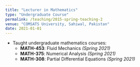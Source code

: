 ```yaml
---
title: "Lecturer in Mathematics"
type: "Undergraduate Course"
permalink: /teaching/2015-spring-teaching-2
venue: "COMSATS University, Sahiwal, Pakistan"
date: 2021-01-01
---
```

- Taught undergraduate mathematics courses:
  - **MATH-453**: Fluid Mechanics *(Spring 2021)*
  - **MATH-375**: Numerical Analysis *(Spring 2021)*
  - **MATH-308**: Partial Differential Equations *(Spring 2021)*
